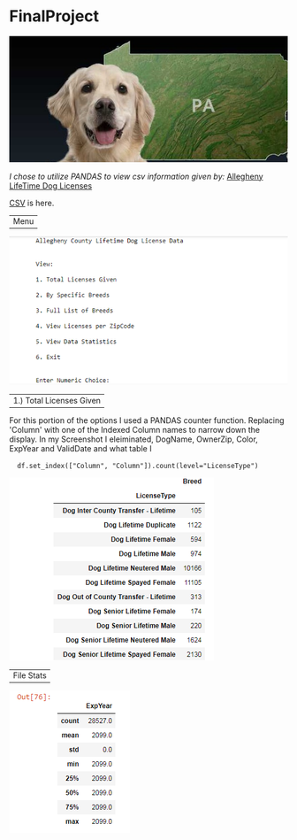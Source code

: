 # FinalProject

![python documentation](PA_DOGS.jpg "DOG docs")


<em>I chose to utilize PANDAS to view csv information given by: </em> 
[Allegheny LifeTime Dog Licenses](https://data.wprdc.org/dataset/allegheny-county-dog-licenses/resource/f8ab32f7-44c7-43ca-98bf-c1b444724598)
    
    

[CSV](https://data.wprdc.org/dataset/ad5bd3d6-1b53-4ed0-8cd9-157a985bd0bd/resource/f8ab32f7-44c7-43ca-98bf-c1b444724598/download/2099-05-01.csv) is here.

<table>
    <tr>
        <td>Menu</td>
    </tr>
  
</table>

![python documentation](menu.png "menu docs")

<table>
    <tr>
        <td>1.) Total Licenses Given</td>
    </tr>
  
</table>
For this portion of the options I used a PANDAS counter function. Replacing 'Column' with one of the Indexed Column names to narrow down the display. In my Screenshot I eleiminated, DogName, OwnerZip, Color, ExpYear and ValidDate and what table I 

<pre><code>  df.set_index(["Column", "Column"]).count(level="LicenseType")  </pre></code>

![python documentation](Total.png "Total docs")

<table>
    <tr>
        <td>File Stats</td>
    </tr>
  
</table>

![python documentation](stats.png "stats docs")

